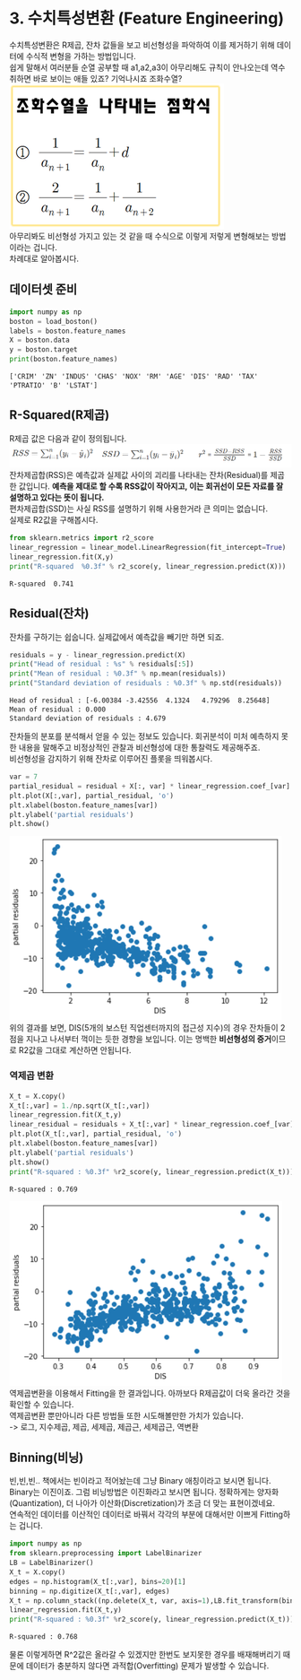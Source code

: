 # 3. 수치특성변환 (Feature Engineering)
수치특성변환은 R제곱, 잔차 값들을 보고 비선형성을 파악하여 이를 제거하기 위해 데이터에 수식적 변형을 가하는 방법입니다.  
쉽게 말해서 여러분들 순열 공부할 때 a1,a2,a3이 아무리해도 규칙이 안나오는데 역수 취하면 바로 보이는 애들 있죠? 기억나시죠 조화수열?
![image](17.png)  
아무리봐도 비선형성 가지고 있는 것 같을 때 수식으로 이렇게 저렇게 변형해보는 방법이라는 겁니다.  
차례대로 알아봅시다.
## 데이터셋 준비 
```python
import numpy as np
boston = load_boston()
labels = boston.feature_names
X = boston.data
y = boston.target
print(boston.feature_names)
```
```
['CRIM' 'ZN' 'INDUS' 'CHAS' 'NOX' 'RM' 'AGE' 'DIS' 'RAD' 'TAX' 'PTRATIO' 'B' 'LSTAT']
```

## R-Squared(R제곱)
R제곱 값은 다음과 같이 정의됩니다.
![image](16.png)
잔차제곱합(RSS)은 예측값과 실제값 사이의 괴리를 나타내는 잔차(Residual)를 제곱한 값입니다. **예측을 제대로 할 수록 RSS값이 작아지고, 이는 회귀선이 모든 자료를 잘 설명하고 있다는 뜻이 됩니다.**  
편차제곱합(SSD)는 사실 RSS를 설명하기 위해 사용한거라 큰 의미는 없습니다.  
실제로 R2값을 구해봅시다.
```python
from sklearn.metrics import r2_score
linear_regression = linear_model.LinearRegression(fit_intercept=True)
linear_regression.fit(X,y)
print("R-squared  %0.3f" % r2_score(y, linear_regression.predict(X)))
```
```
R-squared  0.741
```
## Residual(잔차)
잔차를 구하기는 쉽숩니다. 실제값에서 예측값을 빼기만 하면 되죠.
```python
residuals = y - linear_regression.predict(X)
print("Head of residual : %s" % residuals[:5])
print("Mean of residual : %0.3f" % np.mean(residuals))
print("Standard deviation of residuals : %0.3f" % np.std(residuals))
```
```
Head of residual : [-6.00384 -3.42556  4.1324   4.79296  8.25648]
Mean of residual : 0.000
Standard deviation of residuals : 4.679
```
잔차들의 분포를 분석해서 얻을 수 있는 정보도 있습니다. 회귀분석이 미처 예측하지 못한 내용을 말해주고 비정상적인 관찰과 비선형성에 대한 통찰력도 제공해주죠.   
비선형성을 감지하기 위해 잔차로 이루어진 플롯을 띄워봅시다.
```python
var = 7
partial_residual = residual + X[:, var] * linear_regression.coef_[var]
plt.plot(X[:,var], partial_residual, 'o')
plt.xlabel(boston.feature_names[var])
plt.ylabel('partial residuals')
plt.show()
```
![image](14.png)  
위의 결과를 보면, DIS(5개의 보스턴 직업센터까지의 접근성 지수)의 경우 잔차들이 2점을 지나고 나서부터 꺽이는 듯한 경향을 보입니다. 이는 명백한 **비선형성의 증거**이므로 R2값을 그대로 계산하면 안됩니다.
### 역제곱 변환
```python
X_t = X.copy()
X_t[:,var] = 1./np.sqrt(X_t[:,var])
linear_regression.fit(X_t,y)
linear_residual = residuals + X_t[:,var] * linear_regression.coef_[var]
plt.plot(X_t[:,var], partial_residual, 'o')
plt.xlabel(boston.feature_names[var])
plt.ylabel('partial residuals')
plt.show()
print("R-squared : %0.3f" %r2_score(y, linear_regression.predict(X_t)))
```
```
R-squared : 0.769
```
![image](15.png)  
역제곱변환을 이용해서 Fitting을 한 결과입니다. 아까보다 R제곱값이 더욱 올라간 것을 확인할 수 있습니다.  
역제곱변환 뿐만아니라 다른 방법들 또한 시도해볼만한 가치가 있습니다.  
-> 로그, 지수제곱, 제곱, 세제곱, 제곱근, 세제곱근, 역변환

## Binning(비닝)
빈,빈,빈.. 책에서는 빈이라고 적어놨는데 그냥 Binary 애칭이라고 보시면 됩니다. Binary는 이진이죠. 그럼 비닝방법은 이진화라고 보시면 됩니다. 정확하게는 양자화(Quantization), 더 나아가 이산화(Discretization)가 조금 더 맞는 표현이겠네요.  
연속적인 데이터를 이산적인 데이터로 바꿔서 각각의 부분에 대해서만 이쁘게 Fitting하는 겁니다.
```python
import numpy as np
from sklearn.preprocessing import LabelBinarizer
LB = LabelBinarizer()
X_t = X.copy()
edges = np.histogram(X_t[:,var], bins=20)[1]
binning = np.digitize(X_t[:,var], edges)
X_t = np.column_stack((np.delete(X_t, var, axis=1),LB.fit_transform(binning)))
linear_regression.fit(X_t,y)
print("R-squared : %0.3f" %r2_score(y, linear_regression.predict(X_t)))
```
```
R-squared : 0.768
```
물론 이렇게하면 R^2값은 올라갈 수 있겠지만 한번도 보지못한 경우를 배재해버리기 때문에 데이터가 충분하지 않다면 과적합(Overfitting) 문제가 발생할 수 있습니다.